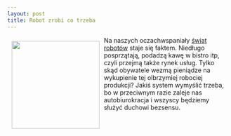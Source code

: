 ```yaml
---
layout: post
title: Robot zrobi co trzeba
---
```



<p><img src="{{site.baseurl}}\articles\pictures\465.robo.jpg" align="left" style="margin: 10px 10px" width="200"><!--2-->
Na naszych oczachwspaniały <a title="Świat robotów" href="http://www.youtube.com/watch?v=-KxjVlaLBmk&amp;e" target="">świat robotów</a> staje się faktem. Niedługo posprzątają, podadzą kawę w bistro itp, czyli przejmą także rynek usług. Tylko skąd obywatele wezmą pieniądze na wykupienie tej olbrzymiej robociej produkcji? Jakiś system wymyślić trzeba, bo w przeciwnym razie zaleje nas autobiurokracja i wszyscy będziemy służyć duchowi bezsensu.</p>